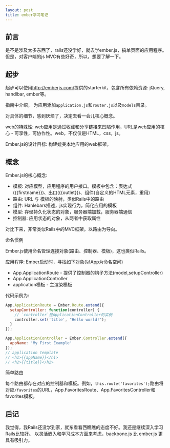 ```yaml
---
layout: post
title: ember学习笔记
---
```


## 前言

是不是涉及太多东西了，rails还没学好，就去学ember.js，搞单页面的应用程序。但是，对客户端的js MVC有些好奇，所以，想要了解一下。

## 起步

起步可以使用<http://emberjs.com/>提供的starterkit，包含所有依赖资源: jQuery, handlbar, ember等。

指南中介绍， 为应用添加`application.js`和`router.js`以及`models`目录。

对具体的细节，感到厌烦了，决定去看一会儿核心概念。

web的特殊性: web应用是通过收藏和分享链接来凹陷作用，URL是web应用的核心 - 可享性，可协作性。web，不仅仅是HTML，css，js。

Ember.js的设计目标: 构建媲美本地应用的web框架。

## 概念

Ember.js的核心概念: 

* 模板: 对应模型，应用程序的用户接口。模板中包含：表达式({{firstname}})、出口({{outlet}})、组件(自定义的HTML元素，重用)
* 路由: URL 与 模板的映射，类似Rails中的路由
* 组件: Hanlebars描述，js实现行为，简化应用的模板
* 模型: 存储持久化状态的对象，服务器端加载，服务器端通信
* 控制器: 应用状态的对象，从两者中获取属性

对比下来，非常类似Rails中的MVC框架。以路由为导向。

命名惯例

Ember.js使用命名管理连接对象(路由、控制器、模板)，这也类似Rails。

应用程序: Ember启动时，寻找如下对象(以App为命名空间)

* App.ApplicationRoute - 提供了控制器的钩子方法(model,setupController)
* App.ApplicationController
* application模板 - 主渲染模板

代码示例为: 

```javascript
App.ApplicationRoute = Ember.Route.extend({
  setupController: function(controller) {
    // `controller`是ApplicationController的实例
    controller.set('title', "Hello world!");
  }
});

App.ApplicationController = Ember.Controller.extend({
  appName: 'My First Example'
});
// application template
// <h1>{{appName}}</h1>
// <h2>{{title}}</h2>
```

简单路由

每个路由都存在对应的控制器和模板。例如，`this.route('favorites');`路由将对应`/favorites`的URL，App.FavoritesRoute、App.FavoritesController和favorites模板。

## 后记

我觉得，我Rails还没学到家，就东看看西瞧瞧的态度不好。我还是继续深入学习Rails比较好。 以灵活嵌入和学习成本方面来考虑，backbone.js 比 ember.js 更具有吸引力。
